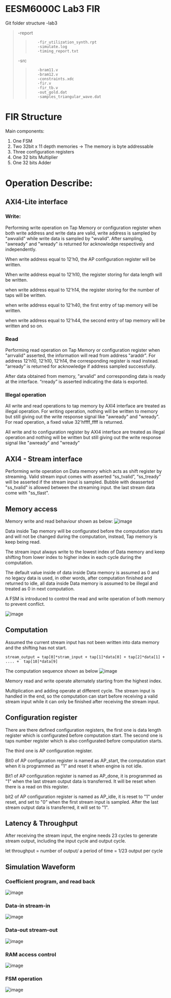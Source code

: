 # EESM6000C Lab3 FIR

Git folder structure
-lab3 
>    -report
>>        -fir_utilization_synth.rpt
>>        -simulate.log
>>        -timing_report.txt
>    -src
>>        -bram11.v
>>        -bram12.v
>>        -constraints.xdc
>>        -fir.v
>>        -fir_tb.v
>>        -out_gold.dat
>>        -samples_triangular_wave.dat


# FIR Structure

Main components:
1. One FSM
2. Two 32bit x 11 depth memories
    -> The memory is byte addressable
3. Three configuration registers
4. One 32 bits Multiplier
5. One 32 bits Adder


# Operation Describe:

## AXI4-Lite interface
### Write:
Performing write operation on Tap Memory or configuration register when both write address and write data are valid, write address is sampled by "awvalid" while write data is sampled by "wvalid". After sampling, "awready" and "wready" is returned for acknowledge respectively and independently. 

When write address equal to 12'h0, the AP configuration register will be written.

When write address equal to 12'h10, the register storing for data length will be written.

when write address equal to 12'h14, the register storing for the number of taps will be written.

when write address equal to 12'h40, the first entry of tap memory will be written.

when write address equal to 12'h44, the second entry of tap memory will be written and so on.


### Read
Performing read operation on Tap Memory or configuration register when "arrvalid" asserted, the information will read from address "araddr". For address 12'h10, 12'h10, 12'h14, the corresponding register is read instead. “arready” is returned for acknowledge if address sampled successfully. 

After data obtained from memory, "arvalid" and corresponding data is ready at the interface. “rready” is asserted indicating the data is exported.


### Illegal operation
All write and read operations to tap memory by AXI4 interface are treated as illegal operation. For writing operation, nothing will be written to memory but still giving out the write response signal like "awready" and "wready". For read operation, a fixed value 32'hffff_ffff is returned.

All write and to configuration register by AXI4 interface are treated as illegal operation and nothing will be written but still giving out the write response signal like "awready" and "wready"


## AXI4 - Stream interface
Performing write operation on Data memory which acts as shift register by streaming. Valid stream input comes with asserted “ss_tvalid”, “ss_tready” will be asserted if the stream input is sampled. Bubble with deasserted "ss_tvalid" is allowed between the streaming input. the last stream data come with "ss_tlast".

## Memory access
Memory write and read behaviour shown as below:
![image](https://hackmd.io/_uploads/HkMEsuznyl.png)

Data inside Tap memory will be configurated before the computation starts and will not be changed during the computation, instead, Tap memory is keep being read.

The stream input always write to the lowest index of Data memory and keep shifting from lower index to higher index in each cycle during the computation.

The default value inside of data inside Data memory is assumed as 0 and no legacy data is used, in other words, after computation finished and returned to idle, all data inside Data memory is assumed to be illegal and treated as 0 in next computation.

A FSM is introduced to control the read and write operation of both memory to prevent conflict.

![image](https://hackmd.io/_uploads/Hk7g2tG2Jx.png)

## Computation
Assumed the current stream input has not been written into data memory and the shifting has not start.
```
stream_output = tap[0]*stram_input + tap[1]*data[0] + tap[2]*data[1] + .... +  tap[10]*data[9]
```

The computation sequence shown as below
![image](https://hackmd.io/_uploads/H1PoyYznye.png)

Memory read and write operate alternately starting from the highest index. 

Multiplication and adding operate at different cycle. The stream input is handled in the end, so the computation can start before receiving a valid stream input while it can only be finished after receiving the stream input.

## Configuration register

There are there defined configuration registers, the first one is data length register which is configurated before computation start. The second one is taps number register which is also configurated before computation starts.

The third one is AP configuration register.

Bit0 of AP configuration register is named as AP_start, the computation start when it is programmed as "1" and reset it when engine is not idle.

Bit1 of AP configuration register is named as AP_done, it is programmed as "1" when the last stream output data is transferred. It will be reset when there is a read on this register.

bit2 of AP configuration register is named as AP_idle, it is reset to "1" under reset, and set to "0" when the first stream input is sampled. After the last stream output data is transferred, it will set to "1".


## Latency & Throughput 
After receiving the stream input, the engine needs 23 cycles to generate stream output, including the input cycle and output cycle.

let throughput = number of output/ a period of time = 1/23 output per cycle

## Simulation Waveform
### Coefficient program, and read back
![image](https://hackmd.io/_uploads/r1NP0KGhkl.png)

### Data-in stream-in
![image](https://hackmd.io/_uploads/H122CYz2yx.png)

### Data-out stream-out 
![image](https://hackmd.io/_uploads/rkSgkqM2ke.png)

### RAM access control
![image](https://hackmd.io/_uploads/BJM7-cfn1e.png)

### FSM operation
![image](https://hackmd.io/_uploads/B1mJW5M2kg.png)

